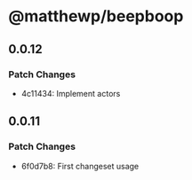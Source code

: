 # @matthewp/beepboop

## 0.0.12

### Patch Changes

- 4c11434: Implement actors

## 0.0.11

### Patch Changes

- 6f0d7b8: First changeset usage
